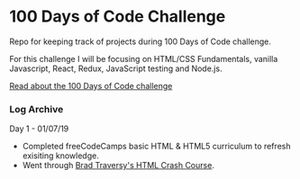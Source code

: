 # 100 Days of Code Challenge

Repo for keeping track of projects during 100 Days of Code challenge.

For this challenge I will be focusing on HTML/CSS Fundamentals, vanilla Javascript, React, Redux, JavaScript testing and Node.js.

[Read about the 100 Days of Code challenge](https://medium.freecodecamp.org/this-new-year-resolution-will-change-your-life-learn-to-code-with-100daysofcode-562ef2c7ca33)

### Log Archive
Day 1 - 01/07/19
* Completed freeCodeCamps basic HTML & HTML5 curriculum to refresh exisiting knowledge. 
* Went through [Brad Traversy's HTML Crash Course](https://www.youtube.com/watch?v=UB1O30fR-EE&index=2&list=PLtLYlHt9D0kLtVRx-HqrxwXD1yRi8U7em&t=0s).

